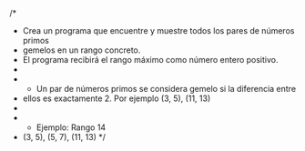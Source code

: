 /*
 * Crea un programa que encuentre y muestre todos los pares de números primos
 * gemelos en un rango concreto.
 * El programa recibirá el rango máximo como número entero positivo.
 * 
 * - Un par de números primos se considera gemelo si la diferencia entre
 *   ellos es exactamente 2. Por ejemplo (3, 5), (11, 13)
 *
 * - Ejemplo: Rango 14
 *   (3, 5), (5, 7), (11, 13)
 */